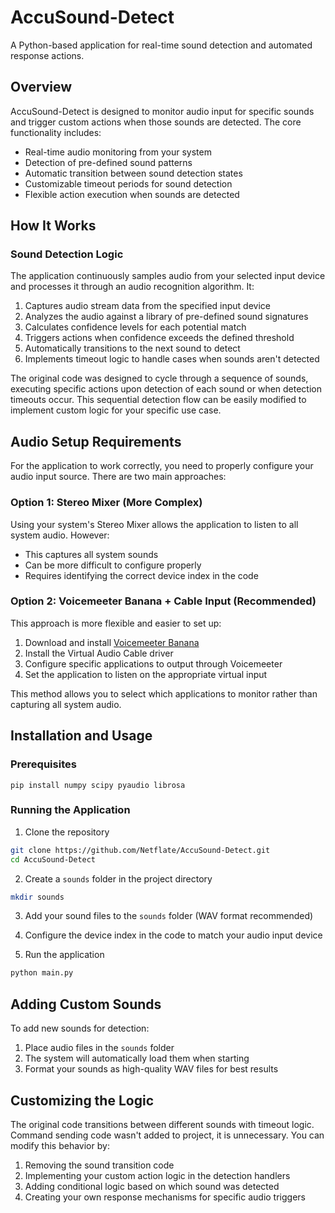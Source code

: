 # AccuSound-Detect

A Python-based application for real-time sound detection and automated response actions.

## Overview

AccuSound-Detect is designed to monitor audio input for specific sounds and trigger custom actions when those sounds are detected. The core functionality includes:

- Real-time audio monitoring from your system
- Detection of pre-defined sound patterns
- Automatic transition between sound detection states
- Customizable timeout periods for sound detection
- Flexible action execution when sounds are detected

## How It Works

### Sound Detection Logic

The application continuously samples audio from your selected input device and processes it through an audio recognition algorithm. It:

1. Captures audio stream data from the specified input device
2. Analyzes the audio against a library of pre-defined sound signatures
3. Calculates confidence levels for each potential match
4. Triggers actions when confidence exceeds the defined threshold
5. Automatically transitions to the next sound to detect
6. Implements timeout logic to handle cases when sounds aren't detected

The original code was designed to cycle through a sequence of sounds, executing specific actions upon detection of each sound or when detection timeouts occur. This sequential detection flow can be easily modified to implement custom logic for your specific use case.

## Audio Setup Requirements

For the application to work correctly, you need to properly configure your audio input source. There are two main approaches:

### Option 1: Stereo Mixer (More Complex)

Using your system's Stereo Mixer allows the application to listen to all system audio. However:
- This captures all system sounds
- Can be more difficult to configure properly
- Requires identifying the correct device index in the code

### Option 2: Voicemeeter Banana + Cable Input (Recommended)

This approach is more flexible and easier to set up:
1. Download and install [Voicemeeter Banana](https://vb-audio.com/Voicemeeter/banana.htm)
2. Install the Virtual Audio Cable driver
3. Configure specific applications to output through Voicemeeter
4. Set the application to listen on the appropriate virtual input

This method allows you to select which applications to monitor rather than capturing all system audio.

## Installation and Usage

### Prerequisites

```
pip install numpy scipy pyaudio librosa
```

### Running the Application

1. Clone the repository
```bash
git clone https://github.com/Netflate/AccuSound-Detect.git
cd AccuSound-Detect
```

2. Create a `sounds` folder in the project directory
```bash
mkdir sounds
```

3. Add your sound files to the `sounds` folder (WAV format recommended)

4. Configure the device index in the code to match your audio input device

5. Run the application
```bash
python main.py
```

## Adding Custom Sounds

To add new sounds for detection:

1. Place audio files in the `sounds` folder
2. The system will automatically load them when starting
3. Format your sounds as high-quality WAV files for best results

## Customizing the Logic

The original code transitions between different sounds with timeout logic.
Command sending code wasn't added to project, it is unnecessary.
You can modify this behavior by:

1. Removing the sound transition code
2. Implementing your custom action logic in the detection handlers
3. Adding conditional logic based on which sound was detected
4. Creating your own response mechanisms for specific audio triggers


